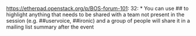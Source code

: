 https://etherpad.openstack.org/p/BOS-forum-101: 32: 				* You can use ##<tag> to highlight anything that needs to be shared with a team not present in the session (e.g. ##uservoice, ##ironic) and a group of people will share it in a mailing list summary after the event

